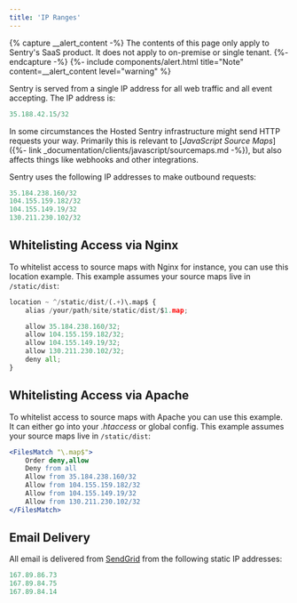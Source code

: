 ```yaml
---
title: 'IP Ranges'
---
```


{% capture __alert_content -%}
The contents of this page only apply to Sentry's SaaS product. It does not apply to on-premise or single tenant.
{%- endcapture -%}
{%- include components/alert.html
    title="Note"
    content=__alert_content
    level="warning"
%}

Sentry is served from a single IP address for all web traffic and all event accepting. The IP address is:

```python
35.188.42.15/32
```

In some circumstances the Hosted Sentry infrastructure might send HTTP requests your way. Primarily this is relevant to [_JavaScript Source Maps_]({%- link _documentation/clients/javascript/sourcemaps.md -%}), but also affects things like webhooks and other integrations.

Sentry uses the following IP addresses to make outbound requests:

```python
35.184.238.160/32
104.155.159.182/32
104.155.149.19/32
130.211.230.102/32
```

## Whitelisting Access via Nginx

To whitelist access to source maps with Nginx for instance, you can use this location example. This example assumes your source maps live in `/static/dist`:

```python
location ~ ^/static/dist/(.+)\.map$ {
    alias /your/path/site/static/dist/$1.map;

    allow 35.184.238.160/32;
    allow 104.155.159.182/32;
    allow 104.155.149.19/32;
    allow 130.211.230.102/32;
    deny all;
}
```

## Whitelisting Access via Apache

To whitelist access to source maps with Apache you can use this example. It can either go into your _.htaccess_ or global config. This example assumes your source maps live in `/static/dist`:

```apache
<FilesMatch "\.map$">
    Order deny,allow
    Deny from all
    Allow from 35.184.238.160/32
    Allow from 104.155.159.182/32
    Allow from 104.155.149.19/32
    Allow from 130.211.230.102/32
</FilesMatch>
```

## Email Delivery

All email is delivered from [SendGrid](https://sendgrid.com/) from the following static IP addresses:

```python
167.89.86.73
167.89.84.75
167.89.84.14
```

